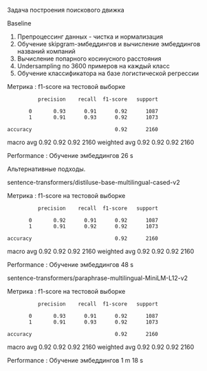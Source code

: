 Задача построения поискового движка

Baseline

1. Препроцессинг данных - чистка и нормализация
2. Обучение skipgram-эмбеддингов и вычисление эмбеддингов названий компаний
3. Вычисление попарного косинусного расстояния
3. Undersampling по 3600 примеров на каждый класс
3. Обучение классификатора на базе логистической регрессии 

Метрика : f1-score на тестовой выборке

              precision    recall  f1-score   support

           0       0.93      0.91      0.92      1087
           1       0.91      0.93      0.92      1073

    accuracy                           0.92      2160
   macro avg       0.92      0.92      0.92      2160
weighted avg       0.92      0.92      0.92      2160


Performance : Обучение эмбеддингов 26 s

Альтернативные подходы.

sentence-transformers/distiluse-base-multilingual-cased-v2

Метрика : f1-score на тестовой выборке


              precision    recall  f1-score   support

           0       0.92      0.91      0.92      1087
           1       0.91      0.92      0.92      1073

    accuracy                           0.92      2160
   macro avg       0.92      0.92      0.92      2160
weighted avg       0.92      0.92      0.92      2160

Performance : Обучение эмбеддингов 48 s

sentence-transformers/paraphrase-multilingual-MiniLM-L12-v2

Метрика : f1-score на тестовой выборке

              precision    recall  f1-score   support

           0       0.93      0.91      0.92      1087
           1       0.91      0.93      0.92      1073

    accuracy                           0.92      2160
   macro avg       0.92      0.92      0.92      2160
weighted avg       0.92      0.92      0.92      2160

Performance : Обучение эмбеддингов 1 m 18 s



